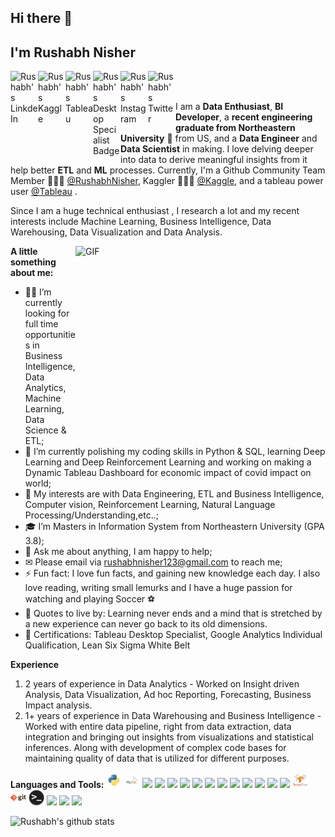 ## Hi there 👋
## I'm **Rushabh Nisher**

<a href="http://www.linkedin.com/in/rushabh-nisher/">
  <img align="left" alt="Rushabh's LinkdeIn" width="44px" src="https://cdn.jsdelivr.net/npm/simple-icons@v3/icons/linkedin.svg" />
</a>
<a href="http://www.kaggle.com/rushabhnisher123">
  <img align="left" alt="Rushabh's Kaggle" width="44px" src="https://cdn.jsdelivr.net/npm/simple-icons@3.1.0/icons/kaggle.svg" />
</a>
<a href="https://public.tableau.com/profile/rushabh.jayesh.nisher#!/">
  <img align="left" alt="Rushabh's Tableau" width="44px" src="https://www.biztory.com/hubfs/4_tableau-512.png" />
</a>
<a href="https://www.youracclaim.com/badges/a06ccf0a-fa32-4cdf-a580-8cb48559262b/public_url">
  <img align="left" alt="Rushabh's Desktop Specialist Badge" width="44px" src="https://images.youracclaim.com/images/0abdbebb-07bd-4698-8d53-75bc075416df/TDS_png.png" />
</a>
<a href="https://www.instagram.com/now_whats_the_rush/?hl=en">
  <img align="left" alt="Rushabh's Instagram" width="44px" src="https://cdn.jsdelivr.net/npm/simple-icons@v3/icons/instagram.svg" />
</a>
<a href="https://twitter.com/nowwhatstherush">
  <img align="left" alt="Rushabh's Twitter" width="44px" src="http://cdn.onlinewebfonts.com/svg/img_146816.svg" />
</a>

<br />
<br />
<p></p>

I am a **Data Enthusiast**, **BI Developer**, a **recent engineering graduate from Northeastern University** 🚀 from US, and a **Data Engineer** and **Data Scientist** in making. I love delving deeper into data to derive meaningful insights from it help better **ETL** and **ML** processes. Currently, I'm a Github Community Team Member 👨🏻‍💻 [@RushabhNisher](https://github.com/RushabhNisher), Kaggler 👨🏽‍💻 [@Kaggle](http://www.kaggle.com/rushabhnisher123), and a tableau power user [@Tableau](https://public.tableau.com/profile/rushabh.jayesh.nisher#!/) . 

Since I am a huge technical enthusiast , I research a lot and my recent interests include Machine Learning, Business Intelligence, Data Warehousing, Data Visualization and Data Analysis.

  <img align="right" height="300" width="400" alt="GIF" src="https://remakelearning.org/wp-content/uploads/2020/01/122.gif" />

**A little something about me:**

- 👦‍💻 I’m currently looking for full time opportunities in Business Intelligence, Data Analytics, Machine Learning, Data Science & ETL;
- 🌱 I’m currently polishing my coding skills in Python & SQL, learning Deep Learning and Deep Reinforcement Learning and working on making a Dynamic Tableau Dashboard for economic impact of covid impact on world; 
- 🤔 My interests are with Data Engineering, ETL and Business Intelligence, Computer vision, Reinforcement Learning, Natural Language Processing/Understanding,etc..;
- 🎓 I’m Masters in Information System from Northeastern University (GPA 3.8);
- 💬 Ask me about anything, I am happy to help;
- ✉ Please email via rushabhnisher123@gmail.com to reach me;
- ⚡ Fun fact: I love fun facts, and gaining new knowledge each day. I also love reading, writing small lemurks and I have a huge passion for watching and playing Soccer ⚽
- 💭 Quotes to live by: Learning never ends and a mind that is stretched by a new experience can never go back to its old dimensions.
- 📜 Certifications: Tableau Desktop Specialist, Google Analytics Individual Qualification, Lean Six Sigma White Belt


**Experience**
1) 2 years of experience in Data Analytics - Worked on Insight driven Analysis, Data Visualization, Ad hoc Reporting, Forecasting, Business Impact analysis.
2) 1+ years of experience in Data Warehousing and Business Intelligence - Worked with entire data pipeline, right from data extraction, data integration and bringing out insights from visualizations and statistical inferences. Along with development of complex code bases for maintaining quality of data that is utilized for different purposes.

**Languages and Tools:** 
<code><img height="25" src="https://raw.githubusercontent.com/github/explore/80688e429a7d4ef2fca1e82350fe8e3517d3494d/topics/python/python.png"></code>
<code><img height="25" src="https://raw.githubusercontent.com/github/explore/80688e429a7d4ef2fca1e82350fe8e3517d3494d/topics/mysql/mysql.png"></code>
<code><img height="25" src="https://cdn.educba.com/academy/wp-content/uploads/2019/02/T-SQL-Commands.jpg"></code>
<code><img height="25" src="https://www.logolynx.com/images/logolynx/9f/9f5380cdef9e98b0fb8791cac040287f.png"></code>
<code><img height="25" src="https://www.quest.com/community/cfs-filesystemfile/__key/communityserver-components-secureimagefileviewer/communityserver-blogs-components-weblogfiles-00-00-00-00-39/Slide2.JPG_2D00_1100x500x2.jpg?_=637219525519183603"></code>
<code><img height="25" src="https://banner2.cleanpng.com/20180320/qwq/kisspng-oracle-sql-developer-oracle-database-pl-sql-oracle-vector-sql-server-icon-5ab0cd69bc5833.9561526915215363617715.jpg"></code>
<code><img height="25" src="https://www.wintellect.com/wp-content/uploads/2020/02/azure1.png"></code>
<code><img height="25" src="https://upload.wikimedia.org/wikipedia/commons/thumb/9/97/Talend_logo.svg/1280px-Talend_logo.svg.png"></code>
<code><img height="25" src="https://www.sqlsplus.com/wp-content/uploads/2020/06/SSIS-SQL-Server-Integration-Services-Description-of-integration-services.jpg"></code>
<code><img height="25" src="https://www.k2e.com/wp-content/uploads/2018/12/Power-BI-Logo.png"></code>
<code><img height="25" src="https://community.idera.com/cfs-file/__key/communityserver-blogs-components-weblogfiles/00-00-00-03-31/8037.DataArchitect256x256.png"></code>
<code><img height="25" src="https://www.pngfind.com/pngs/m/653-6539775_google-analytics-logo-hd-png-download.png"></code>
<code><img height="25" src="https://cdn2.iconfinder.com/data/icons/artificial-intelligence-ai/64/openai-gym-Toolkit-algorithm-Reinforcement-Learning_-512.png"></code>
<code><img height="25" src="https://webassets.mongodb.com/_com_assets/cms/mongodb_logo1-76twgcu2dm.png"></code>
<code><img height="25" src="https://raw.githubusercontent.com/github/explore/80688e429a7d4ef2fca1e82350fe8e3517d3494d/topics/tensorflow/tensorflow.png"></code>
<code><img height="25" src="https://raw.githubusercontent.com/github/explore/80688e429a7d4ef2fca1e82350fe8e3517d3494d/topics/git/git.png"></code>
<code><img height="25" src="https://raw.githubusercontent.com/github/explore/80688e429a7d4ef2fca1e82350fe8e3517d3494d/topics/terminal/terminal.png"></code>
<code><img height="25" src="https://pytorch.org/assets/images/pytorch-logo.png"></code>
<code><img height="25" src="https://1000logos.net/wp-content/uploads/2020/08/Microsoft-Excel-Logo-1280x800.png"></code>
<code><img height="25" src="https://upload.wikimedia.org/wikipedia/commons/thumb/9/92/LaTeX_logo.svg/1599px-LaTeX_logo.svg.png"></code>


![Rushabh's github stats](https://github-readme-stats.vercel.app/api?username=RushabhNisher&show_icons=true&hide_border=true)
